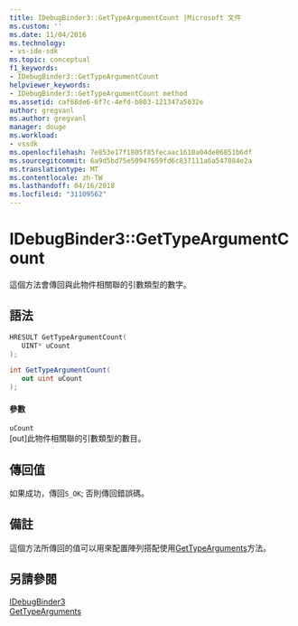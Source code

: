 ```yaml
---
title: IDebugBinder3::GetTypeArgumentCount |Microsoft 文件
ms.custom: ''
ms.date: 11/04/2016
ms.technology:
- vs-ide-sdk
ms.topic: conceptual
f1_keywords:
- IDebugBinder3::GetTypeArgumentCount
helpviewer_keywords:
- IDebugBinder3::GetTypeArgumentCount method
ms.assetid: caf68de6-6f7c-4efd-b803-121347a5032e
author: gregvanl
ms.author: gregvanl
manager: douge
ms.workload:
- vssdk
ms.openlocfilehash: 7e853e17f1805f85fecaac1610a04de86851b6df
ms.sourcegitcommit: 6a9d5bd75e50947659fd6c837111a6a547884e2a
ms.translationtype: MT
ms.contentlocale: zh-TW
ms.lasthandoff: 04/16/2018
ms.locfileid: "31109562"
---
```

# <a name="idebugbinder3gettypeargumentcount"></a>IDebugBinder3::GetTypeArgumentCount
這個方法會傳回與此物件相關聯的引數類型的數字。  
  
## <a name="syntax"></a>語法  
  
```cpp  
HRESULT GetTypeArgumentCount(  
   UINT* uCount  
);  
```  
  
```csharp  
int GetTypeArgumentCount(  
   out uint uCount  
);  
```  
  
#### <a name="parameters"></a>參數  
 `uCount`  
 [out]此物件相關聯的引數類型的數目。  
  
## <a name="return-value"></a>傳回值  
 如果成功，傳回`S_OK`; 否則傳回錯誤碼。  
  
## <a name="remarks"></a>備註  
 這個方法所傳回的值可以用來配置陣列搭配使用[GetTypeArguments](../../../extensibility/debugger/reference/idebugbinder3-gettypearguments.md)方法。  
  
## <a name="see-also"></a>另請參閱  
 [IDebugBinder3](../../../extensibility/debugger/reference/idebugbinder3.md)   
 [GetTypeArguments](../../../extensibility/debugger/reference/idebugbinder3-gettypearguments.md)